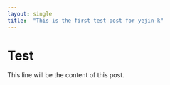 ```yaml
---
layout: single
title:  "This is the first test post for yejin-k"
---
```


# Test

This line will be the content of this post.
